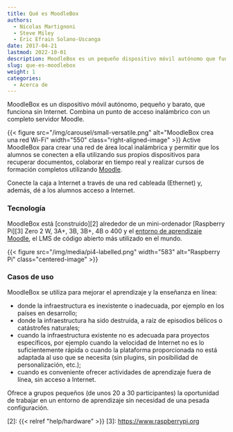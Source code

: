 ```yaml
---
title: Qué es MoodleBox
authors:
  - Nicolas Martignoni
  - Steve Miley
  - Eric Efrain Solano-Uscanga
date: 2017-04-21
lastmod: 2022-10-01
description: MoodleBox es un pequeño dispositivo móvil autónomo que funciona sin Internet y combina un punto de acceso inalámbrico con un servidor Moodle completo.
slug: que-es-moodlebox
weight: 1
categories:
  - Acerca de
---
```

MoodleBox es un dispositivo móvil autónomo, pequeño y barato, que funciona sin Internet. Combina un punto de acceso inalámbrico con un completo servidor Moodle.

{{< figure src="/img/carousel/small-versatile.png" alt="MoodleBox crea una red Wi-Fi" width="550" class="right-aligned-image" >}} Active MoodleBox para crear una red de área local inalámbrica y permitir que los alumnos se conecten a ella utilizando sus propios dispositivos para recuperar documentos, colaborar en tiempo real y realizar cursos de formación completos utilizando [Moodle][1].

Conecte la caja a Internet a través de una red cableada (Ethernet) y, además, dé a los alumnos acceso a Internet.

### Tecnología

MoodleBox está [construido][2] alrededor de un mini-ordenador [Raspberry Pi][3] Zero 2 W, 3A+, 3B, 3B+, 4B o 400 y el [entorno de aprendizaje Moodle][1], el LMS de código abierto más utilizado en el mundo.

{{< figure src="/img/media/pi4-labelled.png" width="583" alt="Raspberry Pi" class="centered-image" >}}

### Casos de uso

MoodleBox se utiliza para mejorar el aprendizaje y la enseñanza en línea:

  - donde la infraestructura es inexistente o inadecuada, por ejemplo en los países en desarrollo;
  - donde la infraestructura ha sido destruida, a raíz de episodios bélicos o catástrofes naturales;
  - cuando la infraestructura existente no es adecuada para proyectos específicos, por ejemplo cuando la velocidad de Internet no es lo suficientemente rápida o cuando la plataforma proporcionada no está adaptada al uso que se necesita (sin plugins, sin posibilidad de personalización, etc.);
  - cuando es conveniente ofrecer actividades de aprendizaje fuera de línea, sin acceso a Internet.

Ofrece a grupos pequeños (de unos 20 a 30 participantes) la oportunidad de trabajar en un entorno de aprendizaje sin necesidad de una pesada configuración.

 [1]: https://moodle.org/
 [2]: {{< relref "help/hardware" >}}
 [3]: https://www.raspberrypi.org
